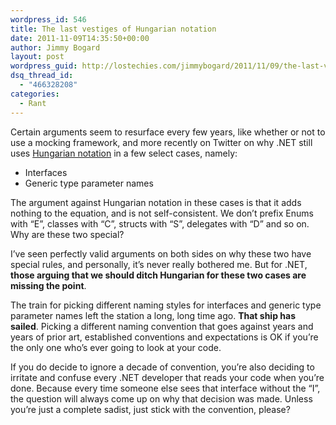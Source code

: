 ```yaml
---
wordpress_id: 546
title: The last vestiges of Hungarian notation
date: 2011-11-09T14:35:50+00:00
author: Jimmy Bogard
layout: post
wordpress_guid: http://lostechies.com/jimmybogard/2011/11/09/the-last-vestiges-of-hungarian-notation/
dsq_thread_id:
  - "466328208"
categories:
  - Rant
---
```

Certain arguments seem to resurface every few years, like whether or not to use a mocking framework, and more recently on Twitter on why .NET still uses [Hungarian notation](http://en.wikipedia.org/wiki/Hungarian_notation) in a few select cases, namely:

  * Interfaces
  * Generic type parameter names

The argument against Hungarian notation in these cases is that it adds nothing to the equation, and is not self-consistent. We don’t prefix Enums with “E”, classes with “C”, structs with “S”, delegates with “D” and so on. Why are these two special?

I’ve seen perfectly valid arguments on both sides on why these two have special rules, and personally, it’s never really bothered me. But for .NET, **those arguing that we should ditch Hungarian for these two cases are missing the point**.

The train for picking different naming styles for interfaces and generic type parameter names left the station a long, long time ago. **That ship has sailed**. Picking a different naming convention that goes against years and years of prior art, established conventions and expectations is OK if you’re the only one who’s ever going to look at your code.

If you do decide to ignore a decade of convention, you’re also deciding to irritate and confuse every .NET developer that reads your code when you’re done. Because every time someone else sees that interface without the “I”, the question will always come up on why that decision was made. Unless you’re just a complete sadist, just stick with the convention, please?